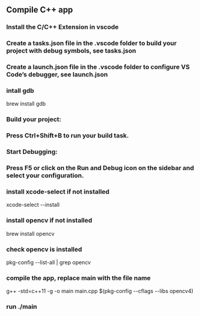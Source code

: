 ## Compile C++ app

### Install the C/C++ Extension in vscode

### Create a tasks.json file in the .vscode folder to build your project with debug symbols, see tasks.json

### Create a launch.json file in the .vscode folder to configure VS Code’s debugger, see launch.json

### intall gdb

brew install gdb

### Build your project:

### Press Ctrl+Shift+B to run your build task.

### Start Debugging:

### Press F5 or click on the Run and Debug icon on the sidebar and select your configuration.

### install xcode-select if not installed

xcode-select --install

### install opencv if not installed

brew install opencv

### check opencv is installed

pkg-config --list-all | grep opencv

### compile the app, replace main with the file name

g++ -std=c++11 -g -o main main.cpp $(pkg-config --cflags --libs opencv4)

### run ./main
